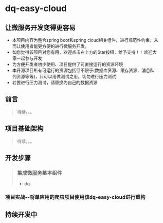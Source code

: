 # dq-easy-cloud
## 让微服务开发变得更容易
* 本项目内容为整合spring boot和spring cloud相关组件，进行规范性约束，从而让使用者能更方便的进行微服务开发。<br>
* 如您觉得该项目对您有用，欢迎点击右上方的Star按钮，给予支持！！欢迎大家一起参与开发<br>
* 为方便开发者初步使用、项目提供了可直接运行的资源环境<br/>
* 本开源项目所有可运行的资源包括但不限于(数据库资源、缓存资源、消息队列资源等等)，只可以用做测试之用。切勿进行压力测试<br/>
* 若要进行压力测试，请替换为自己的数据资源<br/>

## 前言
> 待续。。。
## 项目基础架构
> 待续。。。
## 开发步骤
> ### 集成微服务基本组件
> * dq-
### 项目实战--将单应用的爬虫项目使用该dq-easy-cloud进行重构
## 持续开发中
